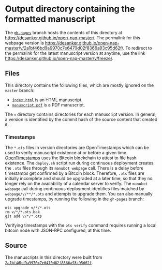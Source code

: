 # Output directory containing the formatted manuscript

The [`gh-pages`](https://github.com/desanker/open-nap-master/tree/gh-pages) branch hosts the contents of this directory at <https://desanker.github.io/open-nap-master/>.
The permalink for this webpage version is <https://desanker.github.io/open-nap-master/v/2a1bf46bd9a9970c7e6470d02f8366a93c95d62f/>.
To redirect to the permalink for the latest manuscript version at anytime, use the link <https://desanker.github.io/open-nap-master/v/freeze/>.

## Files

This directory contains the following files, which are mostly ignored on the `master` branch:

+ [`index.html`](index.html) is an HTML manuscript.
+ [`manuscript.pdf`](manuscript.pdf) is a PDF manuscript.

The `v` directory contains directories for each manuscript version.
In general, a version is identified by the commit hash of the source content that created it.

### Timestamps

The `*.ots` files in version directories are OpenTimestamps which can be used to verify manuscript existence at or before a given time.
[OpenTimestamps](https://opentimestamps.org/) uses the Bitcoin blockchain to attest to file hash existence.
The `deploy.sh` script run during continuous deployment creates the `.ots` files through its `manubot webpage` call.
There is a delay before timestamps get confirmed by a Bitcoin block.
Therefore, `.ots` files are initially incomplete and should be upgraded at a later time, so that they no longer rely on the availability of a calendar server to verify.
The `manubot webpage` call during continuous deployment identifies files matched by `webpage/v/**/*.ots` and attempts to upgrade them.
You can also manually upgrade timestamps, by running the following in the `gh-pages` branch:

```shell
ots upgrade v/*/*.ots
rm v/*/*.ots.bak
git add v/*/*.ots
```

Verifying timestamps with the `ots verify` command requires running a local bitcoin node with JSON-RPC configured, at this time.

## Source

The manuscripts in this directory were built from
[`2a1bf46bd9a9970c7e6470d02f8366a93c95d62f`](https://github.com/desanker/open-nap-master/commit/2a1bf46bd9a9970c7e6470d02f8366a93c95d62f).
